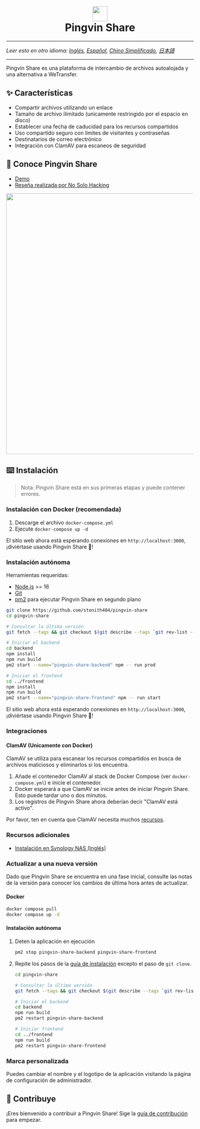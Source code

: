 # <div align="center"><img  src="https://user-images.githubusercontent.com/58886915/166198400-c2134044-1198-4647-a8b6-da9c4a204c68.svg" width="40"/> </br>Pingvin Share</div>

---

_Leer esto en otro idioma: [Inglés](/README.md), [Español](/docs/README.es.md), [Chino Simplificado](/docs/README.zh-cn.md), [日本語](/docs/README.ja-jp.md)_

---

Pingvin Share es una plataforma de intercambio de archivos autoalojada y una alternativa a WeTransfer.

## ✨ Características

- Compartir archivos utilizando un enlace
- Tamaño de archivo ilimitado (unicamente restringido por el espacio en disco)
- Establecer una fecha de caducidad para los recursos compartidos
- Uso compartido seguro con límites de visitantes y contraseñas
- Destinatarios de correo electrónico
- Integración con ClamAV para escaneos de seguridad

## 🐧 Conoce Pingvin Share

- [Demo](https://pingvin-share.dev.eliasschneider.com)
- [Reseña realizada por No Solo Hacking](https://www.youtube.com/watch?v=ocd4EpLTYkU)

<img src="https://user-images.githubusercontent.com/58886915/225038319-b2ef742c-3a74-4eb6-9689-4207a36842a4.png" width="700"/>

## ⌨️ Instalación

> Nota: Pingvin Share está en sus primeras etapas y puede contener errores.

### Instalación con Docker (recomendada)

1. Descarge el archivo `docker-compose.yml`
2. Ejecute `docker-compose up -d`

El sitio web ahora está esperando conexiones en `http://localhost:3000`, ¡diviértase usando Pingvin Share 🐧!

### Instalación autónoma

Herramientas requeridas:

- [Node.js](https://nodejs.org/en/download/) >= 16
- [Git](https://git-scm.com/downloads)
- [pm2](https://pm2.keymetrics.io/) para ejecutar Pingvin Share en segundo plano

```bash
git clone https://github.com/stonith404/pingvin-share
cd pingvin-share

# Consultar la última versión
git fetch --tags && git checkout $(git describe --tags `git rev-list --tags --max-count=1`)

# Iniciar el backend
cd backend
npm install
npm run build
pm2 start --name="pingvin-share-backend" npm -- run prod

# Iniciar el frontend
cd ../frontend
npm install
npm run build
pm2 start --name="pingvin-share-frontend" npm -- run start
```

El sitio web ahora está esperando conexiones en `http://localhost:3000`, ¡diviértase usando Pingvin Share 🐧!

### Integraciones

#### ClamAV (Unicamente con Docker)

ClamAV se utiliza para escanear los recursos compartidos en busca de archivos maliciosos y eliminarlos si los encuentra.

1. Añade el contenedor ClamAV al stack de Docker Compose (ver `docker-compose.yml`) e inicie el contenedor.
2. Docker esperará a que ClamAV se inicie antes de iniciar Pingvin Share. Esto puede tardar uno o dos minutos.
3. Los registros de Pingvin Share ahora deberían decir "ClamAV está activo".

Por favor, ten en cuenta que ClamAV necesita muchos [recursos](https://docs.clamav.net/manual/Installing/Docker.html#memory-ram-requirements).

### Recursos adicionales

- [Instalación en Synology NAS (Inglés)](https://mariushosting.com/how-to-install-pingvin-share-on-your-synology-nas/)

### Actualizar a una nueva versión

Dado que Pingvin Share se encuentra en una fase inicial, consulte las notas de la versión para conocer los cambios de última hora antes de actualizar.

#### Docker

```bash
docker compose pull
docker compose up -d
```

#### Instalación autónoma

1. Deten la aplicación en ejecución

   ```bash
   pm2 stop pingvin-share-backend pingvin-share-frontend
   ```

2. Repite los pasos de la [guía de instalación](#instalación-autonoma) excepto el paso de `git clone`.

   ```bash
   cd pingvin-share

   # Consultar la última versión
   git fetch --tags && git checkout $(git describe --tags `git rev-list --tags --max-count=1`)

   # Iniciar el backend
   cd backend
   npm run build
   pm2 restart pingvin-share-backend

   # Iniciar frontend
   cd ../frontend
   npm run build
   pm2 restart pingvin-share-frontend
   ```

### Marca personalizada

Puedes cambiar el nombre y el logotipo de la aplicación visitando la página de configuración de administrador.

## 🖤 Contribuye

¡Eres bienvenido a contribuir a Pingvin Share! Sige la [guía de contribución](/CONTRIBUTING.md) para empezar.
